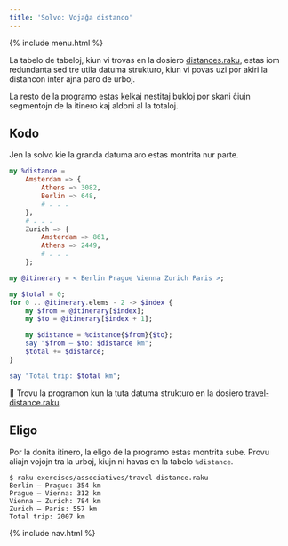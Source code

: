 ```yaml
---
title: 'Solvo: Vojaĝa distanco'
---
```


{% include menu.html %}

La tabelo de tabeloj, kiun vi trovas en la dosiero [distances.raku](https://github.com/ash/raku-course/blob/master/essentials/associatives/exercises/travel-distance/distances.raku), estas iom redundanta sed tre utila datuma strukturo, kiun vi povas uzi por akiri la distancon inter ajna paro de urboj.

La resto de la programo estas kelkaj nestitaj bukloj por skani ĉiujn segmentojn de la itinero kaj aldoni al la totaloj.

## Kodo

Jen la solvo kie la granda datuma aro estas montrita nur parte.

```raku
my %distance = 
    Amsterdam => {
        Athens => 3082,
        Berlin => 648,
        # . . .
    },
    # . . .
    Zurich => {
        Amsterdam => 861,
        Athens => 2449,
        # . . .
    };

my @itinerary = < Berlin Prague Vienna Zurich Paris >;

my $total = 0;
for 0 .. @itinerary.elems - 2 -> $index {
    my $from = @itinerary[$index];
    my $to = @itinerary[$index + 1];

    my $distance = %distance{$from}{$to};
    say "$from — $to: $distance km";
    $total += $distance;
}

say "Total trip: $total km";
```

🦋 Trovu la programon kun la tuta datuma strukturo en la dosiero [travel-distance.raku](https://github.com/ash/raku-course/blob/master/exercises/associatives/travel-distance.raku).

## Eligo

Por la donita itinero, la eligo de la programo estas montrita sube. Provu aliajn vojojn tra la urboj, kiujn ni havas en la tabelo `%distance`.

```console
$ raku exercises/associatives/travel-distance.raku
Berlin — Prague: 354 km
Prague — Vienna: 312 km
Vienna — Zurich: 784 km
Zurich — Paris: 557 km
Total trip: 2007 km
```

{% include nav.html %}